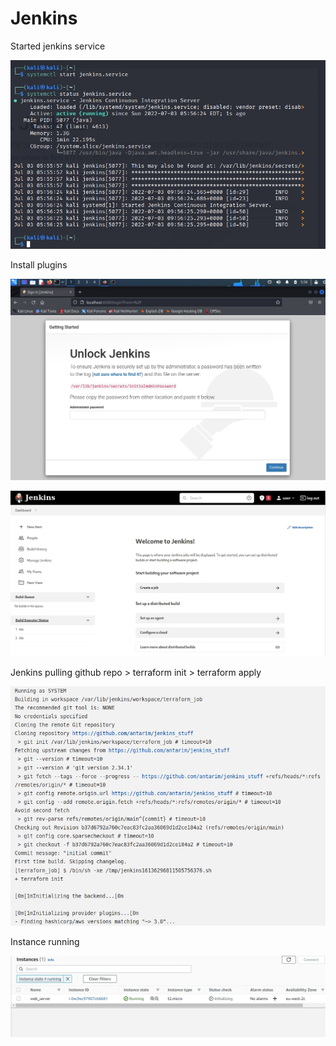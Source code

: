 # Jenkins

Started jenkins service

![aws](screenshots/start_jenkins.jpg)

Install plugins

![aws](screenshots/localhost_jenkins.jpg)



![aws](screenshots/welcome.jpg)

Jenkins pulling github repo > terraform init > terraform apply

![aws](screenshots/pulling_github.jpg)

Instance running

![aws](screenshots/running.jpg)



